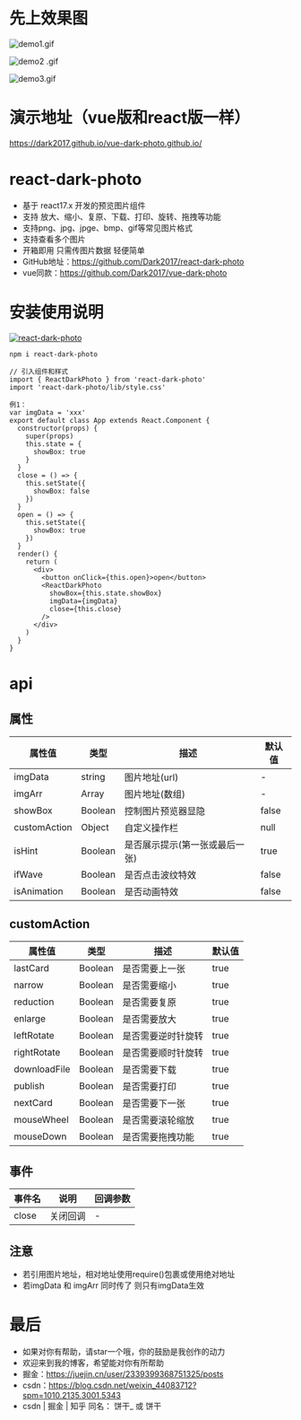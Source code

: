 # 先上效果图

![demo1.gif](https://p9-juejin.byteimg.com/tos-cn-i-k3u1fbpfcp/3248bfb1e99e4e798c8fdb60cdf1dfbc~tplv-k3u1fbpfcp-watermark.image)

![demo2 .gif](https://p3-juejin.byteimg.com/tos-cn-i-k3u1fbpfcp/5cfe5a9e79ed441c8e071838a0261bac~tplv-k3u1fbpfcp-watermark.image)

![demo3.gif](https://p3-juejin.byteimg.com/tos-cn-i-k3u1fbpfcp/8811becae81549dbbb882133eeab5426~tplv-k3u1fbpfcp-watermark.image)

# 演示地址（vue版和react版一样）
https://dark2017.github.io/vue-dark-photo.github.io/

# react-dark-photo

- 基于 react17.x 开发的预览图片组件
- 支持 放大、缩小、复原、下载、打印、旋转、拖拽等功能
- 支持png、jpg、jpge、bmp、gif等常见图片格式
- 支持查看多个图片
- 开箱即用 只需传图片数据 轻便简单
- GitHub地址：https://github.com/Dark2017/react-dark-photo
- vue同款：https://github.com/Dark2017/vue-dark-photo

# 安装使用说明
[![react-dark-photo](https://nodei.co/npm/react-dark-photo.png)](https://npmjs.com/package/react-dark-photo)
```
npm i react-dark-photo

// 引入组件和样式
import { ReactDarkPhoto } from 'react-dark-photo'
import 'react-dark-photo/lib/style.css'

例1：
var imgData = 'xxx'
export default class App extends React.Component {
  constructor(props) {
    super(props)
    this.state = {
      showBox: true
    }
  }
  close = () => {
    this.setState({
      showBox: false
    })
  }
  open = () => {
    this.setState({
      showBox: true
    })
  }
  render() {
    return (
      <div>
        <button onClick={this.open}>open</button>
        <ReactDarkPhoto 
          showBox={this.state.showBox}
          imgData={imgData}
          close={this.close}
        />
      </div>
    )
  }
}
```


# api

## 属性

| 属性值 |  类型 | 描述 | 默认值 | 
| --- | --- | --- | ---
| imgData | string | 图片地址(url) | -
| imgArr | Array | 图片地址(数组) | -
| showBox | Boolean | 控制图片预览器显隐 | false
| customAction | Object | 自定义操作栏 | null
| isHint | Boolean | 是否展示提示(第一张或最后一张) | true
| ifWave | Boolean | 是否点击波纹特效 | false
| isAnimation | Boolean | 是否动画特效 | false

## customAction

| 属性值 |  类型 | 描述 | 默认值 | 
| --- | --- | --- | ---
| lastCard | Boolean | 是否需要上一张 | true
| narrow | Boolean | 是否需要缩小 | true
| reduction | Boolean | 是否需要复原 | true
| enlarge | Boolean | 是否需要放大 | true
| leftRotate | Boolean | 是否需要逆时针旋转 | true
| rightRotate | Boolean | 是否需要顺时针旋转 | true
| downloadFile | Boolean | 是否需要下载 | true
| publish | Boolean | 是否需要打印 | true
| nextCard | Boolean | 是否需要下一张 | true
| mouseWheel | Boolean | 是否需要滚轮缩放 | true
| mouseDown | Boolean | 是否需要拖拽功能 | true

## 事件

| 事件名 |  说明 | 回调参数
| --- | --- | ---
| close | 关闭回调 | -

## 注意

- 若引用图片地址，相对地址使用require()包裹或使用绝对地址
- 若imgData 和 imgArr 同时传了 则只有imgData生效

# 最后

- 如果对你有帮助，请star一个哦，你的鼓励是我创作的动力
- 欢迎来到我的博客，希望能对你有所帮助
- 掘金：https://juejin.cn/user/2339399368751325/posts
- csdn：https://blog.csdn.net/weixin_44083712?spm=1010.2135.3001.5343
- csdn | 掘金 | 知乎 同名： 饼干_  或  饼干 




